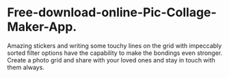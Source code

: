 # Free-download-online-Pic-Collage-Maker-App.
Amazing stickers and writing some touchy lines on the grid with impeccably sorted filter options have the capability to make the bondings even stronger. Create a photo grid and share with your loved ones and stay in touch with them always.
